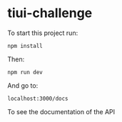 # tiui-challenge

To start this project run:

````
npm install
````

Then: 

````
npm run dev
````

And go to:

````
localhost:3000/docs
````

To see the documentation of the API
